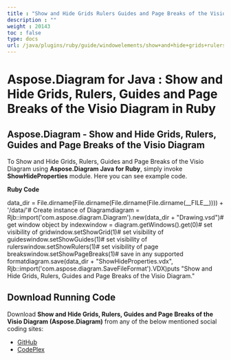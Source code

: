 ```yaml
---
title : "Show and Hide Grids Rulers Guides and Page Breaks of the Visio Diagram in Ruby" 
description : "" 
weight : 20143 
toc : false
type: docs
url: /java/plugins/ruby/guide/windowelements/show+and+hide+grids+rulers+guides+and+page+breaks+of+the+visio+diagram+in+ruby/
---
```


# Aspose.Diagram for Java : Show and Hide Grids, Rulers, Guides and Page Breaks of the Visio Diagram in Ruby


## Aspose.Diagram - Show and Hide Grids, Rulers, Guides and Page Breaks of the Visio Diagram

To Show and Hide Grids, Rulers, Guides and Page Breaks of the Visio Diagram using **Aspose.Diagram Java for Ruby**, simply invoke **ShowHideProperties** module. Here you can see example code.

**Ruby Code**

data\_dir = File.dirname(File.dirname(File.dirname(File.dirname(\_\_FILE\_\_)))) + '/data/'# Create instance of Diagramdiagram = Rjb::import('com.aspose.diagram.Diagram').new(data\_dir + "Drawing.vsd")# get window object by indexwindow = diagram.getWindows().get(0)# set visibility of gridwindow.setShowGrid(1)# set visibility of guideswindow.setShowGuides(1)# set visibility of rulerswindow.setShowRulers(1)# set visibility of page breakswindow.setShowPageBreaks(1)# save in any supported formatdiagram.save(data\_dir + "ShowHideProperties.vdx", Rjb::import('com.aspose.diagram.SaveFileFormat').VDX)puts "Show and Hide Grids, Rulers, Guides and Page Breaks of the Visio Diagram."

## Download Running Code

Download **Show and Hide Grids, Rulers, Guides and Page Breaks of the Visio Diagram (Aspose.Diagram)** from any of the below mentioned social coding sites:

*   [GitHub](https://github.com/asposediagram/Aspose.Diagram-for-Java/blob/master/Plugins/Aspose_Diagram_Java_for_Ruby/lib/asposediagramjava/WindowElements/showhideproperties.rb)
*   [CodePlex](https://asposediagramjavaruby.codeplex.com/SourceControl/latest#lib/asposediagramjava/WindowElements/showhideproperties.rb)

